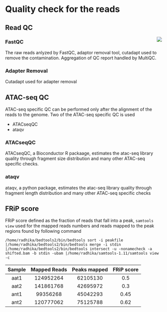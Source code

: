 # Quality check for the reads

## Read QC

<img align="right"  src="https://github.com/RadPa/ATAC-seq/blob/main/pre-core%20analysis/quality%20checks/qc.png"> 

### FastQC

The raw reads anlyzed by FastQC, adaptor removal tool, cutadapt used to remove the contamination.
Aggregation of QC report handled by MultiQC.

### Adapter Removal
Cutadapt used for adapter removal

## ATAC-seq QC

ATAC-seq specific QC can be performed only after the alignment of the reads to the genome.
Two of the ATAC-seq specific QC is used
  - ATACseqQC
  - ataqv                                   

### ATACseqQC

ATACseqQC, a Bioconductor R packaage, estimates the atac-seq library quality through fragment size distribution and many other ATAC-seq specific checks.

### ataqv

ataqv, a python package, estimates the atac-seq library quality through fragment length distribution and many other ATAC-seq specific checks

## FRiP score

FRiP score defined as the fraction of reads that fall into a peak, `samtools view` used for the mapped reads numbers and reads mapped to the peak regions found by following command

```
/home/radhika/bedtools2/bin/bedtools sort -i peakfile |/home/radhika/bedtools2/bin/bedtools merge -i stdin |/home/radhika/bedtools2/bin/bedtools intersect -u -nonamecheck -a shifted.bam -b stdin -ubam |/home/radhika/samtools-1.11/samtools view -c
```

|Sample|Mapped Reads|Peaks mapped|FRiP score|
|:---:|:---:|:---:|:---:|
|aat1|124952264|62105130|0.5|
|aat2|141861768|42695972|0.3|
|ant1|99356268|45042293|0.45|
|ant2|120777062|75125788|0.62|
